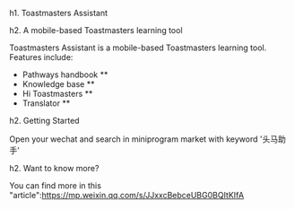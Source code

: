h1. Toastmasters Assistant

h2. A mobile-based Toastmasters learning tool

Toastmasters Assistant is a mobile-based Toastmasters learning tool. Features include:

* Pathways handbook
**  
* Knowledge base 
**
* Hi Toastmasters
** 
* Translator
**

h2. Getting Started

Open your wechat and search in miniprogram market with keyword '头马助手'

h2. Want to know more?

You can find more in this "article":https://mp.weixin.qq.com/s/JJxxcBebceUBG0BQItKIfA
